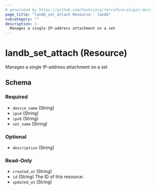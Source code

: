 ```yaml
---
# generated by https://github.com/hashicorp/terraform-plugin-docs
page_title: "landb_set_attach Resource - landb"
subcategory: ""
description: |-
  Manages a single IP-address attachment on a set
---
```


# landb_set_attach (Resource)

Manages a single IP-address attachment on a set



<!-- schema generated by tfplugindocs -->
## Schema

### Required

- `device_name` (String)
- `ipv4` (String)
- `ipv6` (String)
- `set_name` (String)

### Optional

- `description` (String)

### Read-Only

- `created_at` (String)
- `id` (String) The ID of this resource.
- `updated_at` (String)
